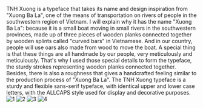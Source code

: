 TNH Xuong is a typeface that takes its name and design inspiration from "Xuong Ba La", one of the means of transportation on rivers of people in the southwestern region of Vietnam. I will explain why it has the name "Xuong Ba La": because it is a small boat moving in small rivers in the southwestern provinces, made up of three pieces of wooden planks connected together by wooden splints called "curved bars" in Vietnamese. And in our country, people will use oars also made from wood to move the boat. A special thing is that these things are all handmade by our people, very meticulously and meticulously. That's why I used those special details to form the typeface, the sturdy strokes representing wooden planks connected together. Besides, there is also a roughness that gives a handcrafted feeling similar to the production process of "Xuong Ba La". The TNH Xuong typeface is a sturdy and flexible sans-serif typeface, with identical upper and lower case letters, with the ALLCAPS style used for display and decorative purposes.
![1](https://github.com/TruongNguyenHuy/Xuong/assets/168317153/8c27f63d-907a-4398-8335-d88be922d07d)
![2](https://github.com/TruongNguyenHuy/Xuong/assets/168317153/7e49e536-f8f1-4e26-bf0e-5263a29c2909)
![3](https://github.com/TruongNguyenHuy/Xuong/assets/168317153/57dfe03e-2e5e-4ed6-9c23-705d3b009bf6)
![4](https://github.com/TruongNguyenHuy/Xuong/assets/168317153/1fe1abbe-c410-42c5-b1d4-a4b88b15880e)
